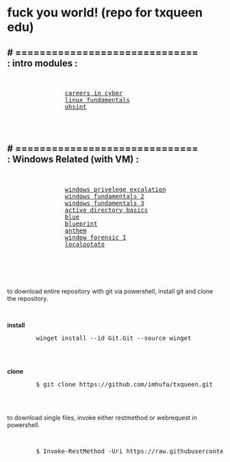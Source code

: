 <!DOCTYPE html>
<html>
<head>
	<meta charset="UTF-8"
	<meta name="author" content="hufa">
	<meta name="viewport" content="width=device-width, initial-scale=1.0">
</head>
<body>
	<h1>
		<div class="align_l">
				fuck you world! (repo for txqueen edu)
		</div>
	</h1>
	<h2>
		<div class="h_align_r">
			<div class="align_r"># ============================== </div>: intro modules :
		</div>
	</h2>
		<pre>
			<div class="align_r">
				<a href="https://tryhackme.com/r/room/careersincyber?ref=blog.tryhackme.com">careers in cyber</a>
				<a href="https://tryhackme.com/room/linuxfundamentalspart1?ref=blog.tryhackme.com">linux fundamentals</a>
				<a href="https://tryhackme.com/room/ohsint?ref=blog.tryhackme.com">ohsint</a>
			</div>
		</pre>
	<h2>
		<div class="h_align_r">
			<div class="align_r">
					# ============================== 
			</div>
			: Windows Related (with VM) :
		</div>
	</h2>
		<pre>
			<div class="align_r">
				<a href="https://tryhackme.com/room/windows10privesc?ref=blog.tryhackme.com">windows privelege excalation</a>
				<a href="https://tryhackme.com/room/windowsfundamentals2x0x?ref=blog.tryhackme.com">windows fundamentals 2</a>
				<a href="https://tryhackme.com/room/windowsfundamentals3xzx?ref=blog.tryhackme.com">windows fundamentals 3</a>
				<a href="https://tryhackme.com/room/winadbasics?ref=blog.tryhackme.com">active directory basics</a>
				<a href="https://tryhackme.com/room/blue?ref=blog.tryhackme.com">blue</a>
				<a href="https://tryhackme.com/room/blueprint?ref=blog.tryhackme.com">blueprint</a>
				<a href="https://tryhackme.com/room/anthem?ref=blog.tryhackme.com">anthem</a>
				<a href="https://tryhackme.com/room/windowsforensics1?ref=blog.tryhackme.com">window forensic I</a>
				<a href="https://tryhackme.com/room/localpotato?ref=blog.tryhackme.com">localpotato</a>
			</div>
		</pre>
    <br>
    <p>
        to download entire repository with git via powershell, install git and clone the repository.
    </p>
    <br>
    <p><b>install</b></p>
    <pre>
        winget install --id Git.Git --source winget
    </pre>
    <br>
    <p><b>clone</b></p>
    <pre>
        $ git clone https://github.com/imhufa/txqueen.git
    </pre>
    <br>
    <p>
        to download single files, invoke either restmethod or webrequest in powershell.
    </p>
    <br>
    <pre>
        $ Invoke-RestMethod -Uri https://raw.githubusercontent.com/imhufa/txqueen/main/readme.md
    </pre>
    <br>
</body>
</html>

